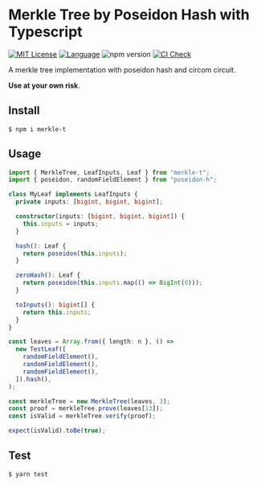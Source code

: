 # Merkle Tree by Poseidon Hash with Typescript

[![MIT License](https://img.shields.io/github/license/inverse-technology/merkle-tree-ts?style=flat-square)](https://github.com/inverse-technology/merkle-tree-ts/blob/master/LICENSE)
[![Language](https://img.shields.io/badge/language-TypeScript-blue.svg?style=flat-square)](https://www.typescriptlang.org) ![npm version](https://badge.fury.io/js/merkle-t.svg) [![CI Check](https://github.com/inverse-technology/merkle-tree-ts/actions/workflows/index.yml/badge.svg)](https://github.com/inverse-technology/merkle-tree-ts/actions/workflows/index.yml)

A merkle tree implementation with poseidon hash and circom circuit.

**Use at your own risk**.

## Install

```shell
$ npm i merkle-t
```

## Usage

```ts
import { MerkleTree, LeafInputs, Leaf } from "merkle-t";
import { poseidon, randomFieldElement } from "poseidon-h";

class MyLeaf implements LeafInputs {
  private inputs: [bigint, bigint, bigint];

  constructor(inputs: [bigint, bigint, bigint]) {
    this.inputs = inputs;
  }

  hash(): Leaf {
    return poseidon(this.inputs);
  }

  zeroHash(): Leaf {
    return poseidon(this.inputs.map(() => BigInt(0)));
  }

  toInputs(): bigint[] {
    return this.inputs;
  }
}

const leaves = Array.from({ length: n }, () =>
  new TestLeaf([
    randomFieldElement(),
    randomFieldElement(),
    randomFieldElement(),
  ]).hash(),
);

const merkleTree = new MerkleTree(leaves, 3);
const proof = merkleTree.prove(leaves[13]);
const isValid = merkleTree.verify(proof);

expect(isValid).toBe(true);
```

## Test

```shell
$ yarn test
```
